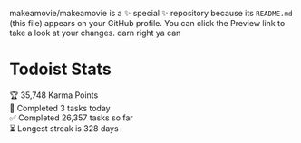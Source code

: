 makeamovie/makeamovie is a ✨ special ✨ repository because its `README.md` (this file) appears on your GitHub profile.
You can click the Preview link to take a look at your changes. darn right ya can

# Todoist Stats

<!-- TODO-IST:START -->
🏆  35,748 Karma Points           
🌸  Completed 3 tasks today           
✅  Completed 26,357 tasks so far           
⏳  Longest streak is 328 days
<!-- TODO-IST:END -->